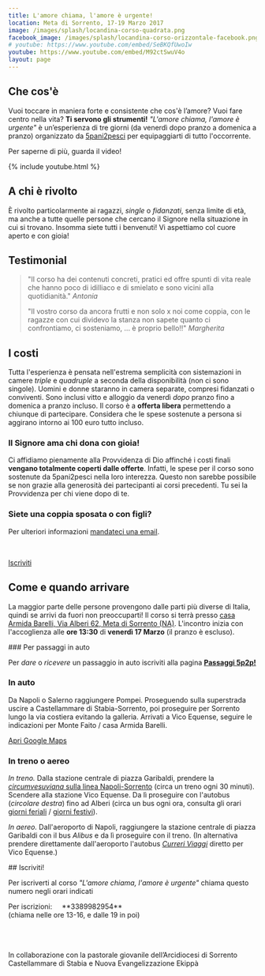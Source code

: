 ```yaml
---
title: L'amore chiama, l'amore è urgente!
location: Meta di Sorrento, 17-19 Marzo 2017
image: /images/splash/locandina-corso-quadrata.png
facebook_image: /images/splash/locandina-corso-orizzontale-facebook.png
# youtube: https://www.youtube.com/embed/SeBKQfUwoIw
youtube: https://www.youtube.com/embed/M92ctSwuV4o
layout: page
---
```


<div id="che-cosa" class="light-section">
<div class="max-width margin-auto padding-2-side padding-2-bottom" markdown="1">

## Che cos'è

Vuoi toccare in maniera forte e consistente che cos'è l’amore? Vuoi fare centro nella vita? **Ti servono gli strumenti!** *"L'amore chiama, l'amore è urgente"* è un’esperienza di tre giorni (da venerdì dopo pranzo a domenica a pranzo) organizzato da [5pani2pesci](http://5p2p.it) per equipaggiarti di tutto l'occorrente.

Per saperne di più, guarda il video!

{% include youtube.html %}

</div>
</div>

<div id="a-chi">
<div class="max-width margin-auto padding-2-side padding-2-bottom" markdown="1">

## A chi è rivolto

È rivolto particolarmente ai ragazzi, _single_ o _fidanzati_, senza limite di età, ma anche a tutte quelle persone che cercano il Signore nella situazione in cui si trovano. Insomma siete tutti i benvenuti! Vi aspettiamo col cuore aperto e con gioia!

<!-- **Hai ulteriori domande?** Prima di scrivere, visita [la pagina delle domande frequenti]()! -->

</div>
</div>


<div id="testimonial" class="light-section">
<div class="max-width margin-auto padding-2-side padding-2-bottom" markdown="1">

## Testimonial

<!-- Cosa dice chi ha già partecipato prima di te: -->

> "Il corso ha dei contenuti concreti, pratici ed offre spunti di vita reale che hanno poco di idilliaco e di smielato e sono vicini alla quotidianità." <cite>Antonia</cite>
>
> "Il vostro corso da ancora frutti e non solo x noi come coppia, con le ragazze con cui dividevo la stanza non sapete quanto ci confrontiamo, ci sosteniamo, ... è proprio bello!!" <cite>Margherita</cite>


</div>
</div>

<div id="costi">
<div class="max-width margin-auto padding-2-side padding-2-bottom" markdown="1">

## I costi

Tutta l'esperienza è pensata nell'estrema semplicità con sistemazioni in camere *triple* e *quadruple* a seconda della disponibilità (non ci sono singole). Uomini e donne staranno in camera separate, compresi fidanzati o conviventi. Sono inclusi vitto e alloggio da venerdì _dopo_ pranzo fino a domenica a pranzo incluso. Il corso è a **offerta libera** permettendo a chiunque di partecipare. Considera che le spese sostenute a persona si aggirano intorno ai 100 euro tutto incluso.

### Il Signore ama chi dona con gioia!

Ci affidiamo pienamente alla Provvidenza di Dio affinché i costi finali **vengano totalmente coperti dalle offerte**. Infatti, le spese per il corso sono sostenute da 5pani2pesci nella loro interezza. Questo non sarebbe possibile se non grazie alla generosità dei partecipanti ai corsi precedenti. Tu sei la Provvidenza per chi viene dopo di te.

### Siete una coppia sposata o con figli?

Per ulteriori informazioni [mandateci una email](mailto:iscrizioni@5p2p.it).

<div style="height: 2rem;"></div>
<a data-scroll href="#anchor"><span class="btn">Iscriviti</span></a>

</div>
</div>


<div id="come" class="light-section">
<div class="max-width margin-auto padding-2-side padding-2-bottom" markdown="1">


## Come e quando arrivare

La maggior parte delle persone provengono dalle parti più diverse di Italia, quindi se arrivi da fuori non preoccuparti! Il corso si terrà presso [casa Armida Barelli, Via  Alberi 62, Meta di Sorrento (NA)](https://www.facebook.com/casaarmidabarelli/). L'incontro inizia con l'accoglienza alle **ore 13:30** di **venerdì 17 Marzo** (il pranzo è escluso).




<div class="important message" markdown="1">
### <i class="fa fa-map-marker padding-1-right" aria-hidden="true"></i> Per passaggi in auto

Per *dare* o *ricevere* un passaggio in auto iscriviti alla pagina **[Passaggi 5p2p!](https://www.facebook.com/groups/335153533552443/)**
</div>


### <i class="fa fa-car padding-1-right" aria-hidden="true"></i> In auto

Da Napoli o Salerno raggiungere Pompei. Proseguendo sulla superstrada uscire a Castellammare di Stabia-Sorrento, poi proseguire per Sorrento lungo la via costiera evitando la galleria. Arrivati a Vico Equense, seguire le indicazioni per Monte Faito / casa Armida Barelli.

[Apri Google Maps](https://www.google.it/maps/place/Casa+Di+Spiritualita'+Armida+Barelli/@40.6378053,14.4149224,13.47z/data=!4m5!3m4!1s0x133b99012d6b0285:0x79254728b44c664d!8m2!3d40.6470276!4d14.4222407?hl=en)

### <i class="fa fa-plane padding-1-right" aria-hidden="true"></i> In treno o aereo

_In treno._ Dalla stazione centrale di piazza Garibaldi, prendere la [_circumvesuviana_ sulla linea Napoli-Sorrento](http://www.eavsrl.it) (circa un treno ogni 30 minuti). Scendere alla stazione Vico Equense. Da lì proseguire con l'autobus (_circolare destra_) fino ad Alberi (circa un bus ogni ora, consulta gli orari [giorni feriali](http://www.eavsrl.it/web/sites/default/files/eavbus/Vico%20Equense%20Periodo%20Invernale%20Feriale.pdf) / [giorni festivi](http://www.eavsrl.it/web/sites/default/files/eavbus/Vico%20Equense%20Periodo%20Invernale%20Domenica%20e%20Festivi.pdf)).

_In aereo._ Dall'aeroporto di Napoli, raggiungere la stazione centrale di piazza Garibaldi con il bus _Alibus_ e da lì proseguire con il treno. (In alternativa prendere direttamente dall'aeroporto l'autobus [_Curreri Viaggi_](http://www.curreriviaggi.it) diretto per Vico Equense.)

</div>
</div>


<div id="anchor" >
<div class="max-width margin-auto padding-2-side padding-2-bottom" markdown="1">
<div class="center"  markdown="1">
## Iscriviti!
</div>

Per iscriverti al corso *"L'amore chiama, l'amore è urgente"* chiama questo numero negli orari indicati

<div class="box light margin-auto" markdown="1">
Per iscrizioni: &nbsp; &nbsp; **3389982954** &nbsp;<br>
</div>
<div class="center small-text">(chiama nelle ore 13-16, e dalle 19 in poi)</div>


</div>
</div>

<div class="center small-text" style="padding-top: 4rem;">
In collaborazione con la pastorale giovanile dell’Arcidiocesi di Sorrento Castellammare di Stabia e Nuova Evangelizzazione Ekippà
</div>

